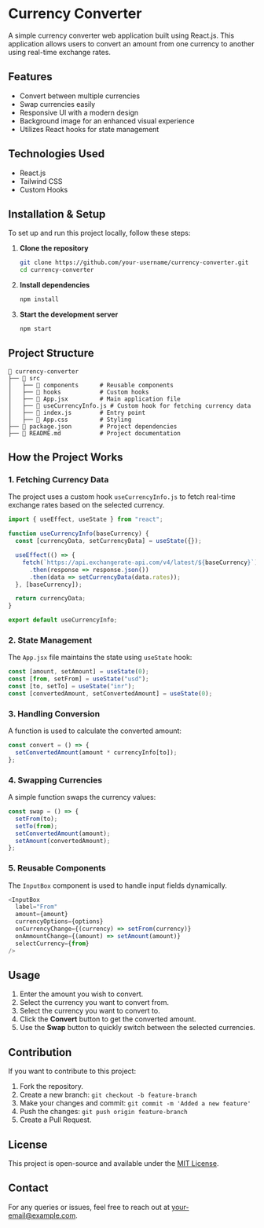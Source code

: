 # Currency Converter

A simple currency converter web application built using React.js. This application allows users to convert an amount from one currency to another using real-time exchange rates.

## Features
- Convert between multiple currencies
- Swap currencies easily
- Responsive UI with a modern design
- Background image for an enhanced visual experience
- Utilizes React hooks for state management

## Technologies Used
- React.js
- Tailwind CSS
- Custom Hooks

## Installation & Setup
To set up and run this project locally, follow these steps:

1. **Clone the repository**
   ```sh
   git clone https://github.com/your-username/currency-converter.git
   cd currency-converter
   ```
2. **Install dependencies**
   ```sh
   npm install
   ```
3. **Start the development server**
   ```sh
   npm start
   ```

## Project Structure
```
📂 currency-converter
├── 📂 src
│   ├── 📂 components      # Reusable components
│   ├── 📂 hooks           # Custom hooks
│   ├── 📜 App.jsx         # Main application file
│   ├── 📜 useCurrencyInfo.js # Custom hook for fetching currency data
│   ├── 📜 index.js        # Entry point
│   ├── 📜 App.css         # Styling
├── 📜 package.json        # Project dependencies
├── 📜 README.md           # Project documentation
```

## How the Project Works
### 1. **Fetching Currency Data**
The project uses a custom hook `useCurrencyInfo.js` to fetch real-time exchange rates based on the selected currency.
```js
import { useEffect, useState } from "react";

function useCurrencyInfo(baseCurrency) {
  const [currencyData, setCurrencyData] = useState({});

  useEffect(() => {
    fetch(`https://api.exchangerate-api.com/v4/latest/${baseCurrency}`)
      .then(response => response.json())
      .then(data => setCurrencyData(data.rates));
  }, [baseCurrency]);

  return currencyData;
}

export default useCurrencyInfo;
```

### 2. **State Management**
The `App.jsx` file maintains the state using `useState` hook:
```js
const [amount, setAmount] = useState(0);
const [from, setFrom] = useState("usd");
const [to, setTo] = useState("inr");
const [convertedAmount, setConvertedAmount] = useState(0);
```

### 3. **Handling Conversion**
A function is used to calculate the converted amount:
```js
const convert = () => {
  setConvertedAmount(amount * currencyInfo[to]);
};
```

### 4. **Swapping Currencies**
A simple function swaps the currency values:
```js
const swap = () => {
  setFrom(to);
  setTo(from);
  setConvertedAmount(amount);
  setAmount(convertedAmount);
};
```

### 5. **Reusable Components**
The `InputBox` component is used to handle input fields dynamically.
```js
<InputBox
  label="From"
  amount={amount}
  currencyOptions={options}
  onCurrencyChange={(currency) => setFrom(currency)}
  onAmmountChange={(amount) => setAmount(amount)}
  selectCurrency={from}
/>
```

## Usage
1. Enter the amount you wish to convert.
2. Select the currency you want to convert from.
3. Select the currency you want to convert to.
4. Click the **Convert** button to get the converted amount.
5. Use the **Swap** button to quickly switch between the selected currencies.

## Contribution
If you want to contribute to this project:
1. Fork the repository.
2. Create a new branch: `git checkout -b feature-branch`
3. Make your changes and commit: `git commit -m 'Added a new feature'`
4. Push the changes: `git push origin feature-branch`
5. Create a Pull Request.

## License
This project is open-source and available under the [MIT License](LICENSE).

## Contact
For any queries or issues, feel free to reach out at [your-email@example.com](mailto:akt9802@gmail.com).

